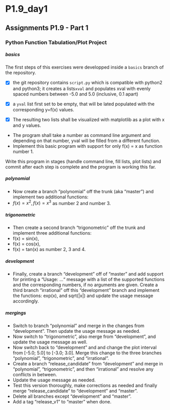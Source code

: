# P1.9_day1
## Assignments P1.9 - Part 1
### Python Function Tabulation/Plot Project

##### basics

The first steps of this exercises were developped inside a `basics` branch of the repository.

- [x] the git repository contains `script.py` which is compatible with python2 and python3; it creates a lists`xval` and populates xval with evenly spaced numbers between -5.0 and 5.0 (inclusive, 0.1 apart) 

- [x] a `yval` list first set to be empty, that will be lated populated with the corresponding y=f(x) values. 

- [x] The resulting two lists shall be visualized with matplotlib as a plot with x and y values. 

- The program shall take a number as command line argument and depending on that number, yval will be filled from a different function. 
- Implement this basic program with support for only f(x) = x as function number 1. 

Write this program in stages (handle command line, fill lists, plot lists) and commit after each step is complete and the program is working this far.

##### polynomial

- Now create a branch “polynomial” off the trunk (aka “master”) and implement two additional functions: 
- $f(x) = x^2, f(x) = x^3$ as number 2 and number 3. 

##### trigonometric

- Then create a second branch “trigonometric” off the trunk and implement three additional functions: 
- f(x) = sin(x), 
- f(x) = cos(x),
- f(x) = tan(x) as number 2, 3 and 4.

##### development

- Finally, create a branch “development” off of “master” and add support for printing a “Usage: ...“ message with a list of the supported functions and the corresponding numbers, if no arguments are given. Create a third branch “irrational” off this “development” branch and implement the functions: exp(x), and sqrt(|x|) and update the usage message accordingly.

##### mergings

- Switch to branch “polynomial” and merge in the changes from “development”. Then update the usage message as needed. 
- Now switch to “trigonometric”, also merge from “development”, and update the usage message as well. 
- Now switch back to “development” and and change the plot interval from [-5.0; 5.0] to [-3.0; 3.0]. Merge this change to the three branches “polynomial”, “trigonometric”, and “irrational”.
- Create a branch “release_candidate” from “development” and merge in “polynomial”,
“trigonometric”, and then “irrational” and resolve any conflicts in between.
- Update the usage message as needed. 
- Test this version thoroughly, make corrections as needed and finally merge “release_candidate” to “development” and “master”. 
- Delete all branches except “development” and “master”. 
- Add a tag “release_v1” to “master” when done.
